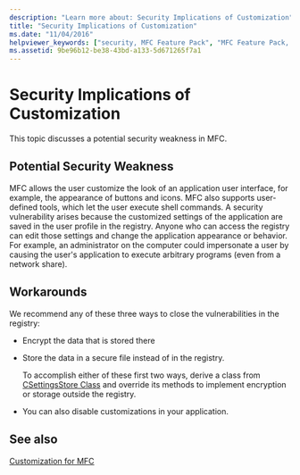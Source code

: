 ```yaml
---
description: "Learn more about: Security Implications of Customization"
title: "Security Implications of Customization"
ms.date: "11/04/2016"
helpviewer_keywords: ["security, MFC Feature Pack", "MFC Feature Pack, security"]
ms.assetid: 9be96b12-be38-43bd-a133-5d671265f7a1
---
```

# Security Implications of Customization

This topic discusses a potential security weakness in MFC.

## Potential Security Weakness

MFC allows the user customize the look of an application user interface, for example, the appearance of buttons and icons. MFC also supports user-defined tools, which let the user execute shell commands. A security vulnerability arises because the customized settings of the application are saved in the user profile in the registry. Anyone who can access the registry can edit those settings and change the application appearance or behavior. For example, an administrator on the computer could impersonate a user by causing the user's application to execute arbitrary programs (even from a network share).

## Workarounds

We recommend any of these three ways to close the vulnerabilities in the registry:

- Encrypt the data that is stored there

- Store the data in a secure file instead of in the registry.

   To accomplish either of these first two ways, derive a class from [CSettingsStore Class](../mfc/reference/csettingsstore-class.md) and override its methods to implement encryption or storage outside the registry.

- You can also disable customizations in your application.

## See also

[Customization for MFC](../mfc/customization-for-mfc.md)
